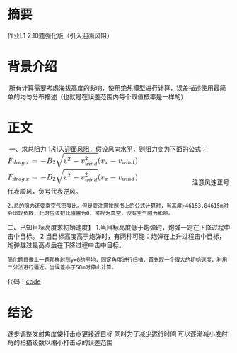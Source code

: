 # 摘要
  作业L1 2.10题强化版（引入迎面风阻）
# 背景介绍
  所有计算需要考虑海拔高度的影响，使用绝热模型进行计算，误差描述使用最简单的均匀分布描述（也就是在误差范围内每个取值概率是一样的）
# 正文
  一、求总阻力
    1.引入迎面风阻，假设风向水平，则阻力变为下面的公式：
      ![](https://github.com/chry0329/compuational_physics_N2014301020159/blob/master/6P-1.gif)
      ![](https://github.com/chry0329/compuational_physics_N2014301020159/blob/master/6P-1.gif)
 　　　　  　　　　
      注意风速正号代表顺风，负号代表逆风。
      
    2.总的阻力还要乘空气密度比。但是要注意按照书上的公式计算时，当高度>46153.84615m时会出现负数，此时应该把比值置为0，可视为真空，没有空气阻力影响。
  
  二、已知目标高度求初始速度】
    1.当目标高度低于炮弹时，炮弹一定在下降过程中击中目标。
    2.当目标高度高于炮弹时，有两种可能：炮弹在上升过程击中目标，炮弹越过最高点后在下降过程中击中目标。
    
    简化题目像上一题那样射到y=0的平地，固定角度进行扫描，首先取一个很大的初始速度，利用二分法进行逼近。当误差小于50m时停止计算。
  
  代码：[code](https://github.com/chry0329/compuational_physics_N2014301020159/blob/master/Exercise_06.py)

# 结论
  逐步调整发射角度使打击点更接近目标
  同时为了减少运行时间
  可以逐渐减小发射角的扫描级数以缩小打击点的误差范围
